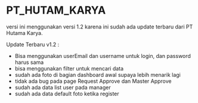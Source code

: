 # PT_HUTAM_KARYA

versi ini menggunakan versi 1.2 karena ini sudah ada update terbaru dari PT Hutama Karya.

Update Terbaru v1.2 :
- Bisa menggunakan userEmail dan username untuk login, dan password harus sama
- bisa menggunakan filter untuk mencari data
- sudah ada foto di bagian dashboard awal supaya lebih menarik lagi
- tidak ada bug pada page Request Approve dan Master Approve
- sudah ada data list user pada manager
- sudah ada data default foto ketika register
